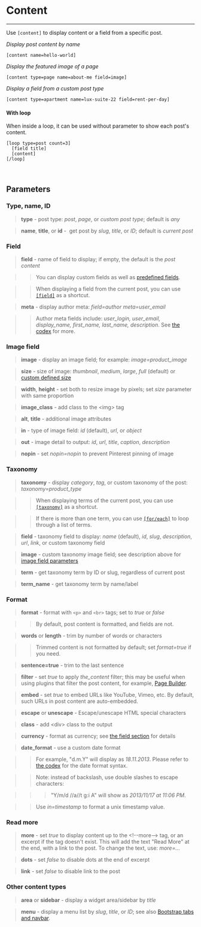 
# Content

---


Use `[content]` to display content or a field from a specific post.

*Display post content by name*

~~~
[content name=hello-world]
~~~

*Display the featured image of a page*

~~~
[content type=page name=about-me field=image]
~~~

*Display a field from a custom post type*

~~~
[content type=apartment name=lux-suite-22 field=rent-per-day]
~~~



#### With loop

When inside a loop, it can be used without parameter to show each post's content.

~~~
[loop type=post count=3]
  [field title]
  [content]
[/loop]
~~~

&nbsp;

## Parameters

### Type, name, ID

> **type** - post type: *post*, *page*, or *custom post type*; default is *any*

> **name**, **title**, or **id** -  get post by *slug*, *title*, or *ID*; default is *current post*



### Field

> **field** - name of field to display; if empty, the default is the *post content*

>> You can display custom fields as well as [predefined fields](options-general.php?page=ccs_reference&tab=field#predefined-fields).

>> When displaying a field from the current post, you can use [`[field]`](options-general.php?page=ccs_reference&tab=field) as a shortcut.

> **meta** - display author meta: *field=author meta=user_email*

>> Author meta fields include: *user_login, user_email, display_name, first_name, last_name, description*. See [the codex](http://codex.wordpress.org/Function_Reference/get_the_author_meta) for more.



### Image field

> **image** - display an image field; for example: *image=product_image*

> **size** - size of image: *thumbnail*, *medium*, *large*, *full* (default) or [custom defined size](http://codex.wordpress.org/Function_Reference/add_image_size)

> **width**, **height** - set both to resize image by pixels; set *size* parameter with same proportion

> **image_class** - add class to the &lt;img&gt; tag

> **alt**, **title** - additional image attributes

> **in** - type of image field: *id* (default), *url*, or *object*

> **out** - image detail to output: *id*, *url*, *title*, *caption*, *description*

> **nopin** - set *nopin=nopin* to prevent Pinterest pinning of image



### Taxonomy

> **taxonomy** - display *category*, *tag*, or custom taxonomy of the post: *taxonomy=product_type*

>> When displaying terms of the current post, you can use [`[taxonomy]`](options-general.php?page=ccs_reference&tab=taxonomy) as a shortcut.

>> If there is more than one term, you can use [`[for/each]`](options-general.php?page=ccs_reference&tab=taxonomy#for--each) to loop through a list of terms.

> **field** - taxonomy field to display: *name* (default), *id*, *slug*, *description*, *url*, *link*, or custom taxonomy field

> **image** - custom taxonomy image field; see description above for [image field parameters](#image-field)

> **term** - get taxonomy term by ID or slug, regardless of current post

> **term_name** - get taxonomy term by name/label



### Format

> **format** - format with `<p>` and `<br>` tags; set to *true* or *false*

>> By default, post content is formatted, and fields are not.

> **words** or **length** - trim by number of words or characters

>> Trimmed content is not formatted by default; set *format=true* if you need.

> **sentence=true** - trim to the last sentence

> **filter** - set *true* to apply *the_content* filter; this may be useful when using plugins that filter the post content, for example, [Page Builder](https://wordpress.org/plugins/siteorigin-panels).

> **embed** - set *true* to embed URLs like YouTube, Vimeo, etc. By default, such URLs in post content are auto-embedded.

> **escape** or **unescape** - Escape/unescape HTML special characters

> **class** - add &lt;div&gt; class to the output

> **currency** - format as currency; see [the field section](options-general.php?page=ccs_reference&tab=field#currency) for details

> **date_format** - use a custom date format

>> For example, "d.m.Y" will display as *18.11.2013*. Please refer to [the codex](http://codex.wordpress.org/Formatting_Date_and_Time) for the date format syntax.

>> Note: instead of backslash, use double slashes to escape characters:

>>> "Y/m/d //a//t g:i A" will show as *2013/11/17 at 11:06 PM*.

>> Use *in=timestamp* to format a unix timestamp value.



### Read more

> **more** - set *true* to display content up to the &lt;!--more--&gt; tag, or an excerpt if the tag doesn't exist. This will add the text "Read More" at the end, with a link to the post. To change the text, use: *more=...*

> **dots** - set *false* to disable dots at the end of excerpt

> **link** - set *false* to disable link to the post



### Other content types

> **area** or **sidebar** - display a widget area/sidebar by *title*

> **menu** - display a menu list by *slug*, *title*, or *ID*; see also [Bootstrap tabs and navbar](options-general.php?page=ccs_reference&tab=bootstrap).
